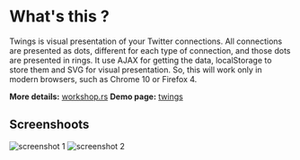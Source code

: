 What's this ?
=============

Twings is visual presentation of your Twitter connections. All connections are presented as dots, different for each type of connection, and those dots are presented in rings.
It use AJAX for getting the data, localStorage to store them and SVG for visual presentation. So, this will work only in modern browsers, such as Chrome 10 or Firefox 4.

<strong>More details:</strong> <a href="http://workshop.rs">workshop.rs</a>
<strong>Demo page:</strong> <a href="http://workshop.rs/projects/twings/">twings</a>


Screenshoots
------------
![screenshot 1](http://workshop.rs/projects/twings/twings3.png)
![screenshot 2](http://workshop.rs/projects/twings/twings4.png)

